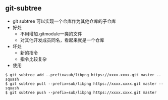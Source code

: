 <!-- 
title: git subtree
from: work
create: 2019-12-06
tags: work,tech,git
-->

## git-subtree

- git subtree 可以实现一个仓库作为其他仓库的子仓库
- 好处
	- 不用增加.gitmodule一类的文件
	- 对其他开发成员同名，看起来就是一个仓库
- 坏处
	- 新的指令
	- 指令比较复杂
- 使用

```
$ git subtree add --prefix=sub/libpng https://xxxx.xxxx.git master --squash
$ git subtree pull --prefix=sub/libpng https://xxxx.xxxx.git master --squash
$ git subtree push --prefix=sub/libpng https://xxxx.xxxx.git master

```

